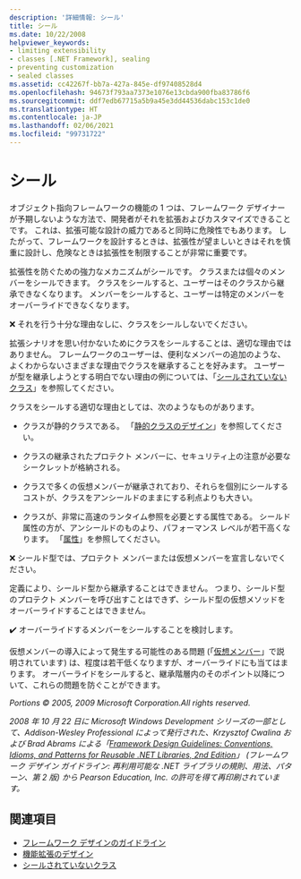 ```yaml
---
description: '詳細情報: シール'
title: シール
ms.date: 10/22/2008
helpviewer_keywords:
- limiting extensibility
- classes [.NET Framework], sealing
- preventing customization
- sealed classes
ms.assetid: cc42267f-bb7a-427a-845e-df97408528d4
ms.openlocfilehash: 94673f793aa7373e1076e13cbda900fba83786f6
ms.sourcegitcommit: ddf7edb67715a5b9a45e3dd44536dabc153c1de0
ms.translationtype: HT
ms.contentlocale: ja-JP
ms.lasthandoff: 02/06/2021
ms.locfileid: "99731722"
---
```

# <a name="sealing"></a>シール

オブジェクト指向フレームワークの機能の 1 つは、フレームワーク デザイナーが予期しないような方法で、開発者がそれを拡張およびカスタマイズできることです。 これは、拡張可能な設計の威力であると同時に危険性でもあります。 したがって、フレームワークを設計するときは、拡張性が望ましいときはそれを慎重に設計し、危険なときは拡張性を制限することが非常に重要です。

 拡張性を防ぐための強力なメカニズムがシールです。 クラスまたは個々のメンバーをシールできます。 クラスをシールすると、ユーザーはそのクラスから継承できなくなります。 メンバーをシールすると、ユーザーは特定のメンバーをオーバーライドできなくなります。

 ❌ それを行う十分な理由なしに、クラスをシールしないでください。

 拡張シナリオを思い付かないためにクラスをシールすることは、適切な理由ではありません。 フレームワークのユーザーは、便利なメンバーの追加のような、よくわからないさまざまな理由でクラスを継承することを好みます。 ユーザーが型を継承しようとする明白でない理由の例については、「[シールされていないクラス](unsealed-classes.md)」を参照してください。

 クラスをシールする適切な理由としては、次のようなものがあります。

- クラスが静的クラスである。 「[静的クラスのデザイン](static-class.md)」を参照してください。

- クラスの継承されたプロテクト メンバーに、セキュリティ上の注意が必要なシークレットが格納される。

- クラスで多くの仮想メンバーが継承されており、それらを個別にシールするコストが、クラスをアンシールドのままにする利点よりも大きい。

- クラスが、非常に高速のランタイム参照を必要とする属性である。 シールド属性の方が、アンシールドのものより、パフォーマンス レベルが若干高くなります。 「[属性](attributes.md)」を参照してください。

 ❌ シールド型では、プロテクト メンバーまたは仮想メンバーを宣言しないでください。

 定義により、シールド型から継承することはできません。 つまり、シールド型のプロテクト メンバーを呼び出すことはできず、シールド型の仮想メソッドをオーバーライドすることはできません。

 ✔️ オーバーライドするメンバーをシールすることを検討します。

 仮想メンバーの導入によって発生する可能性のある問題 (「[仮想メンバー](virtual-members.md)」で説明されています) は、程度は若干低くなりますが、オーバーライドにも当てはまります。 オーバーライドをシールすると、継承階層内のそのポイント以降について、これらの問題を防ぐことができます。

 *Portions © 2005, 2009 Microsoft Corporation.All rights reserved.*

 *2008 年 10 月 22 日に Microsoft Windows Development シリーズの一部として、Addison-Wesley Professional によって発行された、Krzysztof Cwalina および Brad Abrams による「[Framework Design Guidelines: Conventions, Idioms, and Patterns for Reusable .NET Libraries, 2nd Edition](https://www.informit.com/store/framework-design-guidelines-conventions-idioms-and-9780321545619)」 (フレームワーク デザイン ガイドライン: 再利用可能な .NET ライブラリの規則、用法、パターン、第 2 版) から Pearson Education, Inc. の許可を得て再印刷されています。*

## <a name="see-also"></a>関連項目

- [フレームワーク デザインのガイドライン](index.md)
- [機能拡張のデザイン](designing-for-extensibility.md)
- [シールされていないクラス](unsealed-classes.md)
